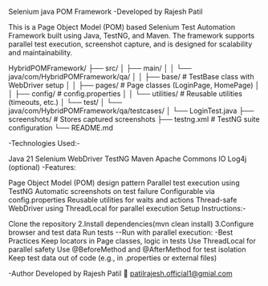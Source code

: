 Selenium java POM Framework -Developed by Rajesh Patil

This is a Page Object Model (POM) based Selenium Test Automation Framework built using Java, TestNG, and Maven. The framework supports parallel test execution, screenshot capture, and is designed for scalability and maintainability.

HybridPOMFramework/ ├── src/ │ ├── main/ │ │ └── java/com/HybridPOMFramework/qa/ │ │ ├── base/ # TestBase class with WebDriver setup │ │ ├── pages/ # Page classes (LoginPage, HomePage) │ │ ├── config/ # config.properties │ │ └── utilities/ # Reusable utilities (timeouts, etc.) │ └── test/ │ └── java/com/HybridPOMFramework/qa/testcases/ │ └── LoginTest.java ├── screenshots/ # Stores captured screenshots ├── testng.xml # TestNG suite configuration └── README.md

-Technologies Used:-

Java 21
Selenium WebDriver
TestNG
Maven
Apache Commons IO
Log4j (optional)
-Features:

Page Object Model (POM) design pattern
Parallel test execution using TestNG
Automatic screenshots on test failure
Configurable via config.properties
Reusable utilities for waits and actions
Thread-safe WebDriver using ThreadLocal for parallel execution
Setup Instructions:-

Clone the repository 2.Install dependencies(mvn clean install) 3.Configure browser and test data
Run tests --Run with parallel execution:
-Best Practices Keep locators in Page classes, logic in tests Use ThreadLocal for parallel safety Use @BeforeMethod and @AfterMethod for test isolation Keep test data out of code (e.g., in .properties or external files)

-Author Developed by Rajesh Patil 📧 patilrajesh.official1@gmial.com
